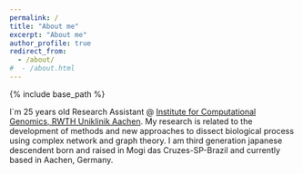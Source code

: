 ```yaml
---
permalink: /
title: "About me"
excerpt: "About me"
author_profile: true
redirect_from:
  - /about/
#  - /about.html
---
```


{% include base_path %}

I\`m  25 years old Research Assistant @ [Institute for Computational Genomics, RWTH Uniklinik Aachen](https://costalab.org/). My research is related to the development of methods and new approaches to dissect biological process using complex network and graph theory. I am third generation japanese descendent born and raised in Mogi das Cruzes-SP-Brazil and currently based in Aachen, Germany.
